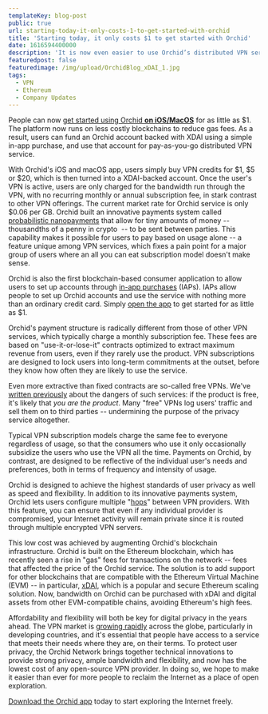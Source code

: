 ```yaml
---
templateKey: blog-post
public: true
url: starting-today-it-only-costs-1-to-get-started-with-orchid
title: 'Starting today, it only costs $1 to get started with Orchid'
date: 1616594400000
description: 'It is now even easier to use Orchid’s distributed VPN service.'
featuredpost: false
featuredimage: /img/upload/OrchidBlog_xDAI_1.jpg
tags:
  - VPN
  - Ethereum
  - Company Updates
---
```

People can now [get started using Orchid **on iOS/MacOS**](https://apps.apple.com/app/apple-store/id1474884867) for as little as $1. The platform now runs on less costly blockchains to reduce gas fees. As a result, users can fund an Orchid account backed with XDAI using a simple in-app purchase, and use that account for pay-as-you-go distributed VPN service.

With Orchid's iOS and macOS app, users simply buy VPN credits for $1, $5 or $20, which is then turned into a XDAI-backed account. Once the user's VPN is active, users are only charged for the bandwidth run through the VPN, with no recurring monthly or annual subscription fee, in stark contrast to other VPN offerings. The current market rate for Orchid service is only $0.06 per GB. Orchid built an innovative payments system called [probabilistic nanopayments](/introducing-nanopayments/) that allow for tiny amounts of money -- thousandths of a penny in crypto  -- to be sent between parties. This capability makes it possible for users to pay based on usage alone -- a feature unique among VPN services, which fixes a pain point for a major group of users where an all you can eat subscription model doesn't make sense.

Orchid is also the first blockchain-based consumer application to allow users to set up accounts through [in-app purchases](/why-orchids-in-app-purchases-are-a-game-changer-for-dapp-usage/) (IAPs). IAPs allow people to set up Orchid accounts and use the service with nothing more than an ordinary credit card. Simply [open the app](https://apps.apple.com/app/apple-store/id1474884867) to get started for as little as $1.

Orchid's payment structure is radically different from those of other VPN services, which typically charge a monthly subscription fee. These fees are based on "use-it-or-lose-it" contracts optimized to extract maximum revenue from users, even if they rarely use the product. VPN subscriptions are designed to lock users into long-term commitments at the outset, before they know how often they are likely to use the service.

Even more extractive than fixed contracts are so-called free VPNs. We've [written previously](/should-you-leave-your-vpn-on-all-the-time/) about the dangers of such services: if the product is free, it's likely that *you are the product*. Many "free" VPNs log users' traffic and sell them on to third parties -- undermining the purpose of the privacy service altogether.

Typical VPN subscription models charge the same fee to everyone regardless of usage, so that the consumers who use it only occasionally subsidize the users who use the VPN all the time. Payments on Orchid, by contrast, are designed to be reflective of the individual user's needs and preferences, both in terms of frequency and intensity of usage.

Orchid is designed to achieve the highest standards of user privacy as well as speed and flexibility. In addition to its innovative payments system, Orchid lets users configure multiple "[hops](/what-is-a-hop/)" between VPN providers. With this feature, you can ensure that even if any individual provider is compromised, your Internet activity will remain private since it is routed through multiple encrypted VPN servers.

This low cost was achieved by augmenting Orchid's blockchain infrastructure. Orchid is built on the Ethereum blockchain, which has recently seen a rise in "gas" fees for transactions on the network -- fees that affected the price of the Orchid service. The solution is to add support for other blockchains that are compatible with the Ethereum Virtual Machine (EVM) -- in particular, [xDAI](https://www.xdaichain.com/), which is a popular and secure Ethereum scaling solution. Now, bandwidth on Orchid can be purchased with xDAI and digital assets from other EVM-compatible chains, avoiding Ethereum's high fees.

Affordability and flexibility will both be key for digital privacy in the years ahead. The VPN market is [growing rapidly](/what-the-global-vpn-markets-explosive-growth-means-for-orchid/) across the globe, particularly in developing countries, and it's essential that people have access to a service that meets their needs where they are, on their terms. To protect user privacy, the Orchid Network brings together technical innovations to provide strong privacy, ample bandwidth and flexibility, and now has the lowest cost of any open-source VPN provider. In doing so, we hope to make it easier than ever for more people to reclaim the Internet as a place of open exploration.

[Download the Orchid app](https://www.orchid.com/download) today to start exploring the Internet freely.